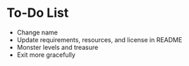 # To-Do List

* Change name
* Update requirements, resources, and license in README
* Monster levels and treasure
* Exit more gracefully